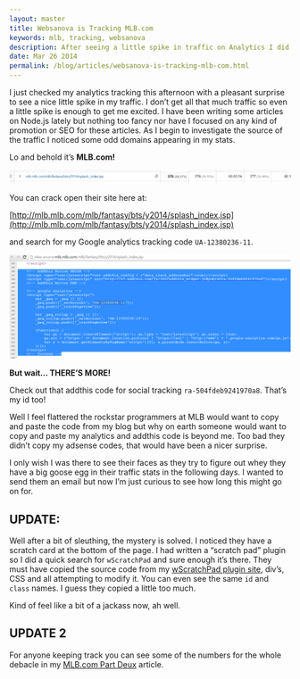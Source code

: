 ```yaml
---
layout: master
title: Websanova is Tracking MLB.com
keywords: mlb, tracking, websanova
description: After seeing a little spike in traffic on Analytics I did some further investigation. Lo and behold Websanova is tracking MLB.com!
date: Mar 26 2014
permalink: /blog/articles/websanova-is-tracking-mlb-com.html
---
```


I just checked my analytics tracking this afternoon with a pleasant surprise to see a nice little spike in my traffic. I don’t get all that much traffic so even a little spike is enough to get me excited. I have been writing some articles on Node.js lately but nothing too fancy nor have I focused on any kind of promotion or SEO for these articles. As I begin to investigate the source of the traffic I noticed some odd domains appearing in my stats.

Lo and behold it’s **MLB.com!**

![MLB Analytics](/img/analytics-screenie.png)

You can crack open their site here at:

[http://mlb.mlb.com/mlb/fantasy/bts/y2014/splash_index.jsp](http://mlb.mlb.com/mlb/fantasy/bts/y2014/splash_index.jsp)

and search for my Google analytics tracking code `UA-12380236-11`.

![Analytics Source Code](/img/analytics-screenie-2.png)

**But wait… THERE’S MORE!**

Check out that addthis code for social tracking `ra-504fdeb9241970a8`. That’s my id too!

Well I feel flattered the rockstar programmers at MLB would want to copy and paste the code from my blog but why on earth someone would want to copy and paste my analytics and addthis code is beyond me. Too bad they didn’t copy my adsense codes, that would have been a nicer surprise.

I only wish I was there to see their faces as they try to figure out whey they have a big goose egg in their traffic stats in the following days. I wanted to send them an email but now I’m just curious to see how long this might go on for.

## UPDATE:

Well after a bit of sleuthing, the mystery is solved. I noticed they have a scratch card at the bottom of the page. I had written a “scratch pad” plugin so I did a quick search for `wScratchPad` and sure enough it’s there. They must have copied the source code from my [wScratchPad plugin site](http://wscratchpad.websanova.com), div’s, CSS and all attempting to modify it. You can even see the same `id` and `class` names. I guess they copied a little too much.

Kind of feel like a bit of a jackass now, ah well.

## UPDATE 2

For anyone keeping track you can see some of the numbers for the whole debacle in my [MLB.com Part Deux](/blog/articles/what-happens-when-mlb-com-uses-your-google-analytics-code-part-deux) article.